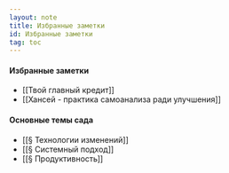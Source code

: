 ```yaml
---
layout: note
title: Избранные заметки
id: Избранные заметки
tag: toc
---
```






#### Избранные заметки
- [[Твой главный кредит]]
- [[Хансей - практика самоанализа ради улучшения]]


#### Основные темы сада
- [[§ Технологии изменений]]
- [[§ Системный подход]]
- [[§ Продуктивность]]

